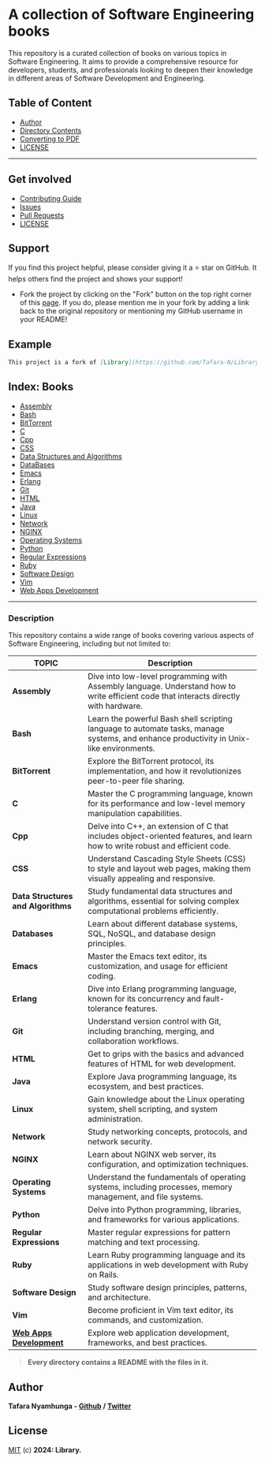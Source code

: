 # A collection of Software Engineering books

This repository is a curated collection of books on various topics in Software Engineering. It aims to provide a comprehensive resource for developers, students, and professionals looking to deepen their knowledge in different areas of Software Development and Engineering.

## Table of Content
- [Author](#author)
- [Directory Contents](#books)
- [Converting to PDF](utils/file_conversion.md)
- [LICENSE](#license)
___

## Get involved

- [Contributing Guide](Contributors.md)
- [Issues](https://github.com/Tafara-N/Library/issues)
- [Pull Requests](https://github.com/Tafara-N/Library/pulls)
- [LICENSE](LICENSE)

## Support

If you find this project helpful, please consider giving it a ⭐ star on GitHub. It helps others find the project and shows your support!

- Fork the project by clicking on the "Fork" button on the top right corner of this [page](https://github.com/Tafara-N/Library). If you do, please mention me in your fork by adding a link back to the original repository or mentioning my GitHub username in your README!

## Example

```markdown
This project is a fork of [Library](https://github.com/Tafara-N/Library) by [@Tafara-N](https://github.com/Tafara-N).
```

## Index: Books

- [Assembly](Books/ASM/README.md)
- [Bash](Books/Bash/README.md)
- [BitTorrent](Books/BitTorrent/README.md)
- [C](Books/C%20|%20C++%20/C/README.md)
- [Cpp](Books/C%20|%20C++%20/C++/READEME.md)
- [CSS](Books/HTML/CSS/README.md)
- [Data Structures and Algorithms](Books/Data%20Structures%20and%20Algorithms/README.md)
- [DataBases](Books/DataBases/README.md)
- [Emacs](Books/Emacs/README.md)
- [Erlang](Books/Erlang/README.md)
- [Git](Books/Git/README.md)
- [HTML](Books/HTML/README.md)
- [Java]()
- [Linux](Books/Linux/README.md)
- [Network](Books/Network/README.md)
- [NGINX](Books/Nginx/README.md)
- [Operating Systems](Books/Operating%20Systems/README.md)
- [Python](Books/Python/README.md)
- [Regular Expressions](Books/Regex/README.md)
- [Ruby](Books/Ruby/README.md)
- [Software Design](Books/Software%20Design/README.md)
- [Vim](Books/Vim/README.md)
- [Web Apps Development](Books/Web%20Apps%20Dev/README.md)
___

### Description

This repository contains a wide range of books covering various aspects of Software Engineering, including but not limited to:

| TOPIC                        | Description                                                                                                 |
|------------------------------|-------------------------------------------------------------------------------------------------------------|
| **Assembly**                 | Dive into low-level programming with Assembly language. Understand how to write efficient code that interacts directly with hardware. |
| **Bash**                     | Learn the powerful Bash shell scripting language to automate tasks, manage systems, and enhance productivity in Unix-like environments. |
| **BitTorrent**               | Explore the BitTorrent protocol, its implementation, and how it revolutionizes peer-to-peer file sharing.   |
| **C**                        | Master the C programming language, known for its performance and low-level memory manipulation capabilities. |
| **Cpp**                      | Delve into C++, an extension of C that includes object-oriented features, and learn how to write robust and efficient code. |
| **CSS**                      | Understand Cascading Style Sheets (CSS) to style and layout web pages, making them visually appealing and responsive. |
| **Data Structures and Algorithms** | Study fundamental data structures and algorithms, essential for solving complex computational problems efficiently. |
| **Databases**                | Learn about different database systems, SQL, NoSQL, and database design principles.                         |
| **Emacs**                    | Master the Emacs text editor, its customization, and usage for efficient coding.                            |
| **Erlang**                   | Dive into Erlang programming language, known for its concurrency and fault-tolerance features.              |
| **Git**                      | Understand version control with Git, including branching, merging, and collaboration workflows.             |
| **HTML**                     | Get to grips with the basics and advanced features of HTML for web development.                             |
| **Java**                     | Explore Java programming language, its ecosystem, and best practices.                                       |
| **Linux**                    | Gain knowledge about the Linux operating system, shell scripting, and system administration.                |
| **Network**                  | Study networking concepts, protocols, and network security.                                                 |
| **NGINX**                    | Learn about NGINX web server, its configuration, and optimization techniques.                               |
| **Operating Systems**        | Understand the fundamentals of operating systems, including processes, memory management, and file systems. |
| **Python**                   | Delve into Python programming, libraries, and frameworks for various applications.                          |
| **Regular Expressions**      | Master regular expressions for pattern matching and text processing.                                        |
| **Ruby**                     | Learn Ruby programming language and its applications in web development with Ruby on Rails.                 |
| **Software Design**          | Study software design principles, patterns, and architecture.                                               |
| **Vim**                      | Become proficient in Vim text editor, its commands, and customization.                                      |
| **[Web Apps Development](Books/Web%20Apps%20Dev/README.md)**     | Explore web application development, frameworks, and best practices.                                        |

> **Every directory contains a README with the files in it.**

## Author

**Tafara Nyamhunga  - [Github](https://github.com/tafara-n) / [Twitter](https://twitter.com/tafaranyamhunga)**

## License

[MIT](LICENSE) (c) **2024: Library.**

